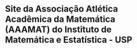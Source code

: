 
<h1>Site da Associação Atlética Acadêmica da Matemática (AAAMAT) do Instituto de Matemática e Estatística - USP</h1>
